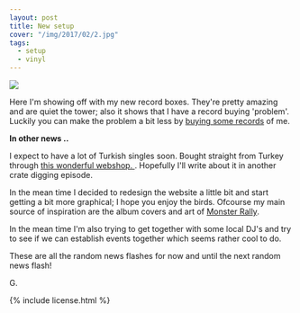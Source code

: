 ```yaml
---
layout: post
title: New setup
cover: "/img/2017/02/2.jpg"
tags:
  - setup
  - vinyl
---
```


<img class='cover' src="{{ page.cover }}"/>

<p>
  Here I'm showing off with my new record boxes. They're
  pretty amazing and are quiet the tower; also it shows that
  I have a record buying 'problem'. Luckily you can make the
  problem a bit less by <a href="https://www.discogs.com/seller/LorikeetRecords/profile" target="_blank">buying some records</a> of me.
</p>

<strong>In other news .. </strong>
<p>
  I expect to have a lot of Turkish singles soon. Bought straight
  from Turkey through
  <a href="https://www.matarailgievi.com/" target="_blank">
    this wonderful webshop.
  </a>. Hopefully I'll write about it in another crate digging episode.
</p>

<p>
  In the mean time I decided to redesign the website a little bit and
  start getting a bit more graphical; I hope you enjoy the birds. Ofcourse
  my main source of inspiration are the album covers and art of
  <a href="https://monsterrally.bandcamp.com/" target="_blank">Monster Rally</a>.
</p>

<p>
  In the mean time I'm also trying to get together with some local DJ's
  and try to see if we can establish events together which seems rather
  cool to do.
</p>

<p>
  These are all the random news flashes for now and until the next
  random news flash!
</p>

<p>
  G.
</p>

{% include license.html %}
